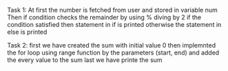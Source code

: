 Task 1:
At first the number is fetched from user and stored in variable num
Then if condition checks the remainder by using % diving by 2
if the condition satisfied then statement in if is printed 
otherwise the statement in else is printed

Task 2:
first we have created the sum with initial value 0
then implemnted the for loop using range function by the parameters (start, end)
and added the every value to the sum 
last we have printe the sum
